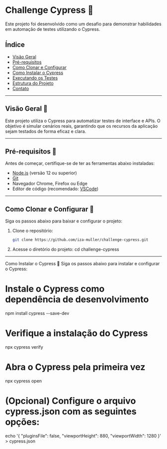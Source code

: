 # Challenge Cypress 🚀
Este projeto foi desenvolvido como um desafio para demonstrar habilidades em automação de testes utilizando o Cypress.

## Índice
- [Visão Geral](#visão-geral)
- [Pré-requisitos](#pré-requisitos)
- [Como Clonar e Configurar](#como-clonar-e-configurar)
- [Como Instalar o Cypress](#como-instalar-o-cypress)
- [Executando os Testes](#executando-os-testes)
- [Estrutura do Projeto](#estrutura-básica-do-projeto)
- [Contato](#contato)

---

## **Visão Geral** 🚀
Este projeto utiliza o Cypress para automatizar testes de interface e APIs. O objetivo é simular cenários reais, garantindo que os recursos da aplicação sejam testados de forma eficaz e clara.

---

## **Pré-requisitos** 🚀
Antes de começar, certifique-se de ter as ferramentas abaixo instaladas:

- [Node.js](https://nodejs.org/) (versão 12 ou superior)
- [Git](https://git-scm.com/)
- Navegador Chrome, Firefox ou Edge
- Editor de código (recomendado: [VSCode](https://code.visualstudio.com/))

---

## **Como Clonar e Configurar** 🚀
Siga os passos abaixo para baixar e configurar o projeto:

1. Clone o repositório:
   ```bash
   git clone https://github.com/iza-muller/challenge-cypress.git

2.  Acesse o diretório do projeto:
cd challenge-cypress

---

Como Instalar o Cypress 🚀
Siga os passos abaixo para instalar e configurar o Cypress:
# Instale o Cypress como dependência de desenvolvimento
npm install cypress --save-dev

# Verifique a instalação do Cypress
npx cypress verify

# Abra o Cypress pela primeira vez
npx cypress open

# (Opcional) Configure o arquivo cypress.json com as seguintes opções:
echo '{
  "pluginsFile": false,
  "viewportHeight": 880,
  "viewportWidth": 1280
}' > cypress.json

